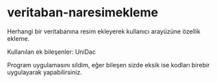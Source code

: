 # veritaban-naresimekleme
Herhangi bir veritabanına resim ekleyerek kullanıcı arayüzüne özellik ekleme.

Kullanılan ek bileşenler: UniDac

Program uygulamasını sildim, eğer bileşen sizde eksik ise kodları birebir uygulayarak yapabilirsiniz.
